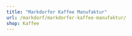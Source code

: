 ```yaml
---
title: "Markdorfer Kaffee Manufaktur"
url: /markdorf/markdorfer-kaffee-manufaktur/
shop: Kaffee
---
```

